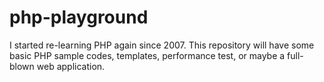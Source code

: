 # php-playground
I started re-learning PHP again since 2007. This repository will have some basic PHP sample codes, templates, performance test, or maybe a full-blown web application.
